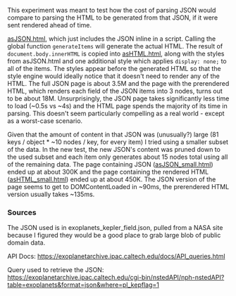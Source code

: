 This experiment was meant to test how the cost of parsing JSON would compare to
parsing the HTML to be generated from that JSON, if it were sent rendered ahead
of time.

[asJSON.html](./asJSON.html), which just includes the JSON inline in a script.
Calling the global function `generateItems` will generate the actual HTML. The
result of `document.body.innerHTML` is copied into
[asHTML.html](./asHTML.html), along with the styles from asJSON.html and one
additional style which applies `display: none;` to all of the items. The styles
appear before the generated HTML so that the style engine would ideally notice
that it doesn't need to render any of the HTML. The full JSON page is about
3.5M and the page with the prerendered HTML, which renders each field of the
JSON items into 3 nodes, turns out to be about 18M. Unsurprisingly, the JSON
page takes significantly less time to load (~0.5s vs ~4s) and the HTML page
spends the majority of its time in parsing. This doesn't seem particularly
compelling as a real world - except as a worst-case scenario.

Given that the amount of content in that JSON was (unusually?) large (81 keys /
object * ~10 nodes / key, for every item) I tried using a smaller subset of the
data. In the new test, the new JSON's content was pruned down to the used
subset and each item only generates about 15 nodes total using all of the
remaining data. The page containing JSON
([asJSON_small.html](./asJSON_small.html)) ended up at about 300K and the page
containing the rendered HTML ([asHTML_small.html](./asHTML_small.html)) ended
up at about 450K. The JSON version of the page seems to get to DOMContentLoaded
in ~90ms, the prerendered HTML version usually takes ~135ms.

### Sources

The JSON used is in exoplanets_kepler_field.json, pulled from a NASA site
because I figured they would be a good place to grab large blob of public
domain data.

API Docs:
https://exoplanetarchive.ipac.caltech.edu/docs/API_queries.html

Query used to retrieve the JSON:
https://exoplanetarchive.ipac.caltech.edu/cgi-bin/nstedAPI/nph-nstedAPI?table=exoplanets&format=json&where=pl_kepflag=1
